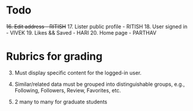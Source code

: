 # Todo
~~16. Edit address - RITISH~~
17. Lister public profile - RITISH
18. User signed in - VIVEK
19. Likes && Saved - HARI
20. Home page - PARTHAV

# Rubrics for grading
3. Must display specific content for the logged-in user.

8. Similar/related data must be grouped into distinguishable groups, e.g., Following, Followers, Review, Favorites, etc.
    
42. 2 many to many for graduate students